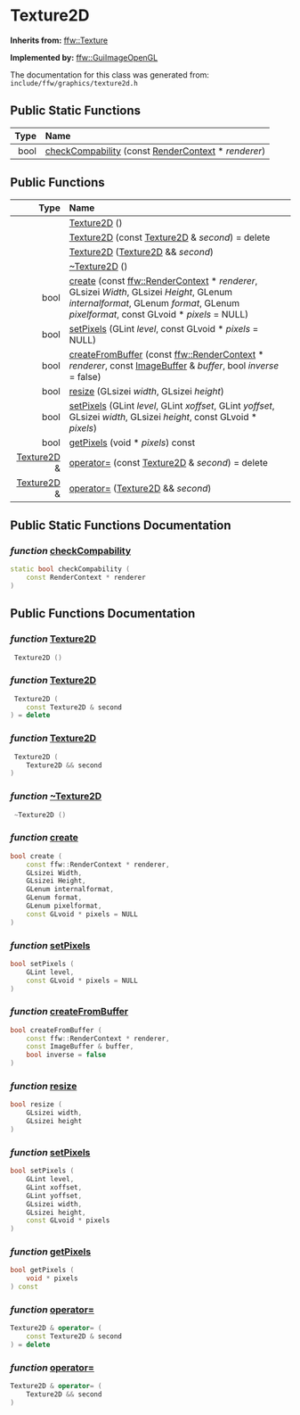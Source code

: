 Texture2D
===================================


**Inherits from:** [ffw::Texture](ffw_Texture.html)

**Implemented by:** [ffw::GuiImageOpenGL](ffw_GuiImageOpenGL.html)

The documentation for this class was generated from: `include/ffw/graphics/texture2d.h`



## Public Static Functions

| Type | Name |
| -------: | :------- |
|  bool | [checkCompability](#e9dc30f1) (const [RenderContext](ffw_RenderContext.html) * _renderer_)  |


## Public Functions

| Type | Name |
| -------: | :------- |
|   | [Texture2D](#ee0911a8) ()  |
|   | [Texture2D](#036b8e3f) (const [Texture2D](ffw_Texture2D.html) & _second_) = delete  |
|   | [Texture2D](#75e56eea) ([Texture2D](ffw_Texture2D.html) && _second_)  |
|   | [~Texture2D](#3aeb91cf) ()  |
|  bool | [create](#96d774d3) (const [ffw::RenderContext](ffw_RenderContext.html) * _renderer_, GLsizei _Width_, GLsizei _Height_, GLenum _internalformat_, GLenum _format_, GLenum _pixelformat_, const GLvoid * _pixels_ = NULL)  |
|  bool | [setPixels](#c5b92473) (GLint _level_, const GLvoid * _pixels_ = NULL)  |
|  bool | [createFromBuffer](#e0034941) (const [ffw::RenderContext](ffw_RenderContext.html) * _renderer_, const [ImageBuffer](ffw_ImageBuffer.html) & _buffer_, bool _inverse_ = false)  |
|  bool | [resize](#d5d7f904) (GLsizei _width_, GLsizei _height_)  |
|  bool | [setPixels](#32eb4d97) (GLint _level_, GLint _xoffset_, GLint _yoffset_, GLsizei _width_, GLsizei _height_, const GLvoid * _pixels_)  |
|  bool | [getPixels](#2a22fac1) (void * _pixels_) const  |
|  [Texture2D](ffw_Texture2D.html) & | [operator=](#176b4505) (const [Texture2D](ffw_Texture2D.html) & _second_) = delete  |
|  [Texture2D](ffw_Texture2D.html) & | [operator=](#0d0ce047) ([Texture2D](ffw_Texture2D.html) && _second_)  |


## Public Static Functions Documentation

### _function_ <a id="e9dc30f1" href="#e9dc30f1">checkCompability</a>

```cpp
static bool checkCompability (
    const RenderContext * renderer
) 
```





## Public Functions Documentation

### _function_ <a id="ee0911a8" href="#ee0911a8">Texture2D</a>

```cpp
 Texture2D () 
```



### _function_ <a id="036b8e3f" href="#036b8e3f">Texture2D</a>

```cpp
 Texture2D (
    const Texture2D & second
) = delete 
```



### _function_ <a id="75e56eea" href="#75e56eea">Texture2D</a>

```cpp
 Texture2D (
    Texture2D && second
) 
```



### _function_ <a id="3aeb91cf" href="#3aeb91cf">~Texture2D</a>

```cpp
 ~Texture2D () 
```



### _function_ <a id="96d774d3" href="#96d774d3">create</a>

```cpp
bool create (
    const ffw::RenderContext * renderer,
    GLsizei Width,
    GLsizei Height,
    GLenum internalformat,
    GLenum format,
    GLenum pixelformat,
    const GLvoid * pixels = NULL
) 
```



### _function_ <a id="c5b92473" href="#c5b92473">setPixels</a>

```cpp
bool setPixels (
    GLint level,
    const GLvoid * pixels = NULL
) 
```



### _function_ <a id="e0034941" href="#e0034941">createFromBuffer</a>

```cpp
bool createFromBuffer (
    const ffw::RenderContext * renderer,
    const ImageBuffer & buffer,
    bool inverse = false
) 
```



### _function_ <a id="d5d7f904" href="#d5d7f904">resize</a>

```cpp
bool resize (
    GLsizei width,
    GLsizei height
) 
```



### _function_ <a id="32eb4d97" href="#32eb4d97">setPixels</a>

```cpp
bool setPixels (
    GLint level,
    GLint xoffset,
    GLint yoffset,
    GLsizei width,
    GLsizei height,
    const GLvoid * pixels
) 
```



### _function_ <a id="2a22fac1" href="#2a22fac1">getPixels</a>

```cpp
bool getPixels (
    void * pixels
) const 
```



### _function_ <a id="176b4505" href="#176b4505">operator=</a>

```cpp
Texture2D & operator= (
    const Texture2D & second
) = delete 
```



### _function_ <a id="0d0ce047" href="#0d0ce047">operator=</a>

```cpp
Texture2D & operator= (
    Texture2D && second
) 
```





